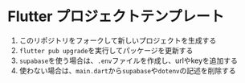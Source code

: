 # Flutter プロジェクトテンプレート

1. このリポジトリをフォークして新しいプロジェクトを生成する
2. `flutter pub upgrade`を実行してパッケージを更新する
3. `supabase`を使う場合は、`.env`ファイルを作成し、urlやkeyを追加する
4. 使わない場合は、`main.dart`から`supabase`や`dotenv`の記述を削除する
